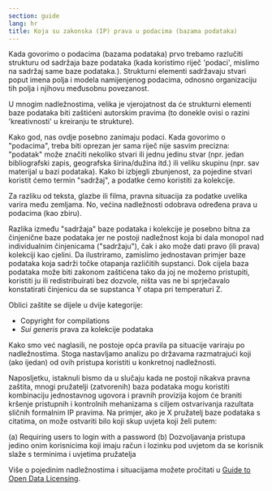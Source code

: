 ```yaml
---
section: guide
lang: hr
title: Koja su zakonska (IP) prava u podacima (bazama podataka)
---
```


Kada govorimo o podacima (bazama podataka) prvo trebamo razlučiti strukturu od sadržaja baze podataka (kada koristimo riječ 'podaci', mislimo na sadržaj same baze podataka.). Strukturni elementi sadržavaju stvari poput imena polja i modela namijenjenog podacima, odnosno organizaciju tih polja i njihovu međusobnu povezanost.

U mnogim nadležnostima, velika je vjerojatnost da će strukturni elementi baze podataka biti zaštićeni autorskim pravima (to donekle ovisi o razini 'kreativnosti' u kreiranju te strukture).

Kako god, nas ovdje posebno zanimaju podaci. Kada govorimo o "podacima", treba biti oprezan jer sama riječ nije sasvim precizna: "podatak" može značiti nekoliko stvari ili jednu jedinu stvar (npr. jedan bibliografski zapis, geografska širina/dužina itd.) ili veliku skupinu (npr. sav materijal u bazi podataka). Kako bi izbjegli zbunjenost, za pojedine stvari koristit ćemo termin "sadržaj", a podatke ćemo koristiti za kolekcije.

Za razliku od teksta, glazbe ili filma, pravna situacija za podatke uvelika varira među zemljama. No, većina nadležnosti odobrava određena prava u podacima (kao zbiru).

Razlika između "sadržaja" baze podataka i kolekcije je posebno bitna za činjenične baze podataka jer ne postoji nadležnost koja bi dala monopol nad individualnim činjenicama ("sadržaju"), čak i ako može dati pravo (ili prava) kolekciji kao cjelini. Da ilustriramo, zamislimo jednostavan primjer baze podataka koja sadrži točke otapanja različitih supstanci. Dok cijela baza podataka može biti zakonom zaštićena tako da joj ne možemo pristupiti, koristiti ju ili redistribuirati bez dozvole, ništa vas ne bi sprječavalo konstatirati činjenicu da se supstanca Y otapa pri temperaturi Z.

Oblici zaštite se dijele u dvije kategorije:

-   Copyright for compilations
-   *Sui generis* prava za kolekcije podataka

Kako smo već naglasili, ne postoje opća pravila pa situacije variraju po nadležnostima. Stoga nastavljamo analizu po državama razmatrajući koji (ako ijedan) od ovih pristupa koristiti u konkretnoj nadležnosti.

Naposljetku, istaknuli bismo da u slučaju kada ne postoji nikakva pravna zaštita, mnogi pružatelji (zatvorenih) baza podataka mogu koristiti kombinaciju jednostavnog ugovora i pravnih provizija kojom će braniti kršenje pristupnih i kontrolnih mehanizama s ciljem ostvarivanja razultata sličnih formalnim IP pravima. Na primjer, ako je X pružatelj baze podataka s citatima, on može ostvariti bilo koji skup uvjeta koji želi putem:

(a) Requiring users to login with a password (b) Dozvoljavanja pristupa jedino onim korisnicima koji imaju račun i lozinku pod uvjetom da se korisnik slaže s terminima i uvjetima pružatelja

Više o pojedinim nadležnostima i situacijama možete pročitati u [Guide to Open Data Licensing](http://opendefinition.org/guide/data/).